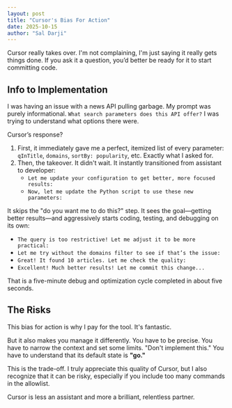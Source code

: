 ```yaml
---
layout: post
title: "Cursor's Bias For Action"
date: 2025-10-15
author: "Sal Darji"
---
```


Cursor really takes over. I'm not complaining, I'm just saying it really gets things done. If you ask it a question, you’d better be ready for it to start committing code.

## Info to Implementation

I was having an issue with a news API pulling garbage. My prompt was purely informational. `What search parameters does this API offer?` I was trying to understand what options there were.

Cursor’s response?

1.  First, it immediately gave me a perfect, itemized list of every parameter: `qInTitle`, `domains`, `sortBy: popularity`, etc. Exactly what I asked for.
2.  Then, the takeover. It didn't wait. It instantly transitioned from assistant to developer:
    * `Let me update your configuration to get better, more focused results:`
    * `Now, let me update the Python script to use these new parameters:`

It skips the "do you want me to do this?" step. It sees the goal—getting better results—and aggressively starts coding, testing, and debugging on its own:

* `The query is too restrictive! Let me adjust it to be more practical:`
* `Let me try without the domains filter to see if that’s the issue:`
* `Great! It found 10 articles. Let me check the quality:`
* `Excellent! Much better results! Let me commit this change...`

That is a five-minute debug and optimization cycle completed in about five seconds.

## The Risks

This bias for action is why I pay for the tool. It's fantastic.

But it also makes you manage it differently. You have to be precise. You have to narrow the context and set some limits. "Don't implement this." You have to understand that its default state is **"go."**

This is the trade-off. I truly appreciate this quality of Cursor, but I also recognize that it can be risky, especially if you include too many commands in the allowlist.

Cursor is less an assistant and more a brilliant, relentless partner.